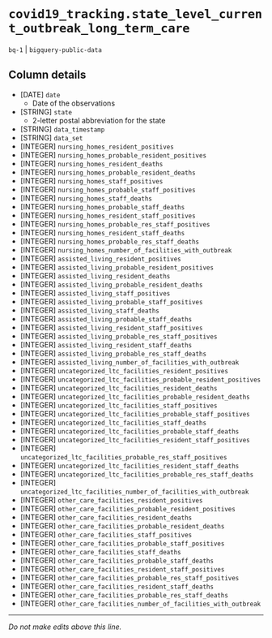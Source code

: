 # `covid19_tracking.state_level_current_outbreak_long_term_care`
`bq-1` | `bigquery-public-data`

## Column details
* [DATE]      `date`
  - Date of the observations
* [STRING]    `state`
  - 2-letter postal abbreviation for the state
* [STRING]    `data_timestamp`
* [STRING]    `data_set`
* [INTEGER]   `nursing_homes_resident_positives`
* [INTEGER]   `nursing_homes_probable_resident_positives`
* [INTEGER]   `nursing_homes_resident_deaths`
* [INTEGER]   `nursing_homes_probable_resident_deaths`
* [INTEGER]   `nursing_homes_staff_positives`
* [INTEGER]   `nursing_homes_probable_staff_positives`
* [INTEGER]   `nursing_homes_staff_deaths`
* [INTEGER]   `nursing_homes_probable_staff_deaths`
* [INTEGER]   `nursing_homes_resident_staff_positives`
* [INTEGER]   `nursing_homes_probable_res_staff_positives`
* [INTEGER]   `nursing_homes_resident_staff_deaths`
* [INTEGER]   `nursing_homes_probable_res_staff_deaths`
* [INTEGER]   `nursing_homes_number_of_facilities_with_outbreak`
* [INTEGER]   `assisted_living_resident_positives`
* [INTEGER]   `assisted_living_probable_resident_positives`
* [INTEGER]   `assisted_living_resident_deaths`
* [INTEGER]   `assisted_living_probable_resident_deaths`
* [INTEGER]   `assisted_living_staff_positives`
* [INTEGER]   `assisted_living_probable_staff_positives`
* [INTEGER]   `assisted_living_staff_deaths`
* [INTEGER]   `assisted_living_probable_staff_deaths`
* [INTEGER]   `assisted_living_resident_staff_positives`
* [INTEGER]   `assisted_living_probable_res_staff_positives`
* [INTEGER]   `assisted_living_resident_staff_deaths`
* [INTEGER]   `assisted_living_probable_res_staff_deaths`
* [INTEGER]   `assisted_living_number_of_facilities_with_outbreak`
* [INTEGER]   `uncategorized_ltc_facilities_resident_positives`
* [INTEGER]   `uncategorized_ltc_facilities_probable_resident_positives`
* [INTEGER]   `uncategorized_ltc_facilities_resident_deaths`
* [INTEGER]   `uncategorized_ltc_facilities_probable_resident_deaths`
* [INTEGER]   `uncategorized_ltc_facilities_staff_positives`
* [INTEGER]   `uncategorized_ltc_facilities_probable_staff_positives`
* [INTEGER]   `uncategorized_ltc_facilities_staff_deaths`
* [INTEGER]   `uncategorized_ltc_facilities_probable_staff_deaths`
* [INTEGER]   `uncategorized_ltc_facilities_resident_staff_positives`
* [INTEGER]   `uncategorized_ltc_facilities_probable_res_staff_positives`
* [INTEGER]   `uncategorized_ltc_facilities_resident_staff_deaths`
* [INTEGER]   `uncategorized_ltc_facilities_probable_res_staff_deaths`
* [INTEGER]   `uncategorized_ltc_facilities_number_of_facilities_with_outbreak`
* [INTEGER]   `other_care_facilities_resident_positives`
* [INTEGER]   `other_care_facilities_probable_resident_positives`
* [INTEGER]   `other_care_facilities_resident_deaths`
* [INTEGER]   `other_care_facilities_probable_resident_deaths`
* [INTEGER]   `other_care_facilities_staff_positives`
* [INTEGER]   `other_care_facilities_probable_staff_positives`
* [INTEGER]   `other_care_facilities_staff_deaths`
* [INTEGER]   `other_care_facilities_probable_staff_deaths`
* [INTEGER]   `other_care_facilities_resident_staff_positives`
* [INTEGER]   `other_care_facilities_probable_res_staff_positives`
* [INTEGER]   `other_care_facilities_resident_staff_deaths`
* [INTEGER]   `other_care_facilities_probable_res_staff_deaths`
* [INTEGER]   `other_care_facilities_number_of_facilities_with_outbreak`

-------------------------------------------------------------------------------
*Do not make edits above this line.*
